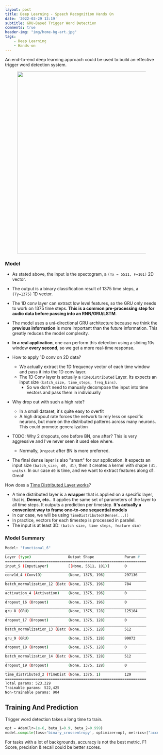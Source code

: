 ```yaml
---
layout: post
title: Deep Learning - Speech Recognition Hands On
date: '2022-03-29 13:19'
subtitle: GRU-Based Trigger Word Detection
comments: true
header-img: "img/home-bg-art.jpg"
tags:
    - Deep Learning
    - Hands-on
---
```


An end-to-end deep learning approach could be used to build an effective trigger word detection system.

<div style="text-align: center;">
    <p align="center">
       <figure>
            <img src="https://github.com/user-attachments/assets/251c666d-411c-4717-9086-6cc88283b509" height="600" alt=""/>
       </figure>
    </p>
</div>

### Model

- As stated above, the input is the spectogram, a `(Tx = 5511, F=101)` 2D vector.
- The output is a binary classification result of 1375  time steps, a `(Ty=1375)` 1D vector.
- The 1D conv layer can extract low level features, so the GRU only needs to work on 1375 time steps. **This is a common pre-processing step for audio data before passing into an RNN/GRU/LSTM**.
- The model uses a uni-directional GRU architecture because we think the **previous information** is more important than the future information. This greatly reduces the model complexity.
- **In a real application**, one can perform this detection using a sliding 10s window **every second**, so we get a more real-time response.

- How to apply 1D conv on 2D data?
  - We actually extract the 1D frequency vector of each time window and pass it into the 1D conv layer.
  - The 1D Conv layer is actually a `TimeDistributed` Layer. Its expects an input size `(batch_size, time_steps, freq_bins)`.
    - So we don't need to manually decompose the input into time vectors and pass them in individually
- Why drop out with such a high rate?
  - In a small dataset, it's quite easy to overfit
  - A high dropout rate forces the network to rely less on specific neurons, but more on the distributed patterns across many neurons. This could promote generalization
- TODO: Why 2 dropouts, one before BN, one after? This is very aggressive and I've never seen it used else where.
  - Normally, `Dropout` after BN is more preferred.
- The final dense layer is also "smart" for our application. It expects an input size `(batch_size, d0, d1)`, then it creates a kernel with shape `(d1, units)`. In our case `d0` is time, and we want to extract features along d1. Great!

How does a [Time Distributed Layer works](https://machinelearningmastery.com/timedistributed-layer-for-long-short-term-memory-networks-in-python/)?

- A time distributed layer is a **wrapper** that is applied on a specific layer, that is, **Dense, etc.**. It applies the same set of parameters of the layer to all time steps. It outputs a prediction per timestep. **It's actually a convenient way to frame one-to-one sequential models**
- In our case, we will be using `TimeDistributed(Dense(...))`
- In practice, vectors for each timestep is processed in parallel.
- The input is at least 3D: `(batch size, time steps, feature dim)`

### Model Summary

```bash
Model: "functional_6"
_________________________________________________________________
Layer (type)                 Output Shape              Param #   
=================================================================
input_5 (InputLayer)         [(None, 5511, 101)]       0         
_________________________________________________________________
conv1d_4 (Conv1D)            (None, 1375, 196)         297136    
_________________________________________________________________
batch_normalization_12 (Batc (None, 1375, 196)         784       
_________________________________________________________________
activation_4 (Activation)    (None, 1375, 196)         0         
_________________________________________________________________
dropout_16 (Dropout)         (None, 1375, 196)         0         
_________________________________________________________________
gru_8 (GRU)                  (None, 1375, 128)         125184    
_________________________________________________________________
dropout_17 (Dropout)         (None, 1375, 128)         0         
_________________________________________________________________
batch_normalization_13 (Batc (None, 1375, 128)         512       
_________________________________________________________________
gru_9 (GRU)                  (None, 1375, 128)         99072     
_________________________________________________________________
dropout_18 (Dropout)         (None, 1375, 128)         0         
_________________________________________________________________
batch_normalization_14 (Batc (None, 1375, 128)         512       
_________________________________________________________________
dropout_19 (Dropout)         (None, 1375, 128)         0         
_________________________________________________________________
time_distributed_2 (TimeDist (None, 1375, 1)           129       
=================================================================
Total params: 523,329
Trainable params: 522,425
Non-trainable params: 904
```

## Training And Prediction

Trigger word detection takes a long time to train.

```python
opt = Adam(lr=1e-6, beta_1=0.9, beta_2=0.999)
model.compile(loss='binary_crossentropy', optimizer=opt, metrics=["accuracy"])
```

For tasks with a lot of backgrounds, accuracy is not the best metric. F1 Score, precision & recall could be better scores.
